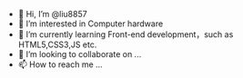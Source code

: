 - 👋 Hi, I’m @liu8857
- 👀 I’m interested in Computer hardware
- 🌱 I’m currently learning Front-end development，such as HTML5,CSS3,JS etc.
- 💞️ I’m looking to collaborate on ...
- 📫 How to reach me ...

<!---
liu8857/liu8857 is a ✨ special ✨ repository because its `README.md` (this file) appears on your GitHub profile.
You can click the Preview link to take a look at your changes.
--->
